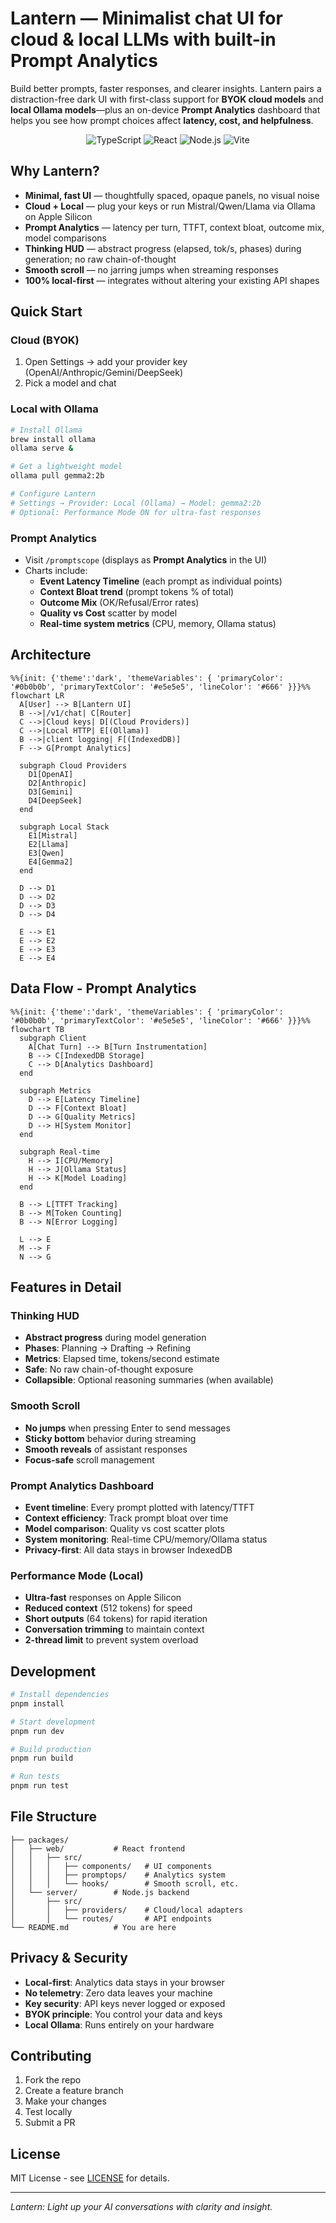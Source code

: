 # Lantern — Minimalist chat UI for cloud & local LLMs with built-in Prompt Analytics

Build better prompts, faster responses, and clearer insights. Lantern pairs a distraction-free dark UI with first-class support for **BYOK cloud models** and **local Ollama models**—plus an on-device **Prompt Analytics** dashboard that helps you see how prompt choices affect **latency, cost, and helpfulness**.

<p align="center">
  <img src="https://img.shields.io/badge/TypeScript-007ACC?style=for-the-badge&logo=typescript&logoColor=white" alt="TypeScript">
  <img src="https://img.shields.io/badge/React-20232A?style=for-the-badge&logo=react&logoColor=61DAFB" alt="React">
  <img src="https://img.shields.io/badge/Node.js-43853D?style=for-the-badge&logo=node.js&logoColor=white" alt="Node.js">
  <img src="https://img.shields.io/badge/Vite-646CFF?style=for-the-badge&logo=vite&logoColor=white" alt="Vite">
</p>

## Why Lantern?

- **Minimal, fast UI** — thoughtfully spaced, opaque panels, no visual noise
- **Cloud + Local** — plug your keys or run Mistral/Qwen/Llama via Ollama on Apple Silicon
- **Prompt Analytics** — latency per turn, TTFT, context bloat, outcome mix, model comparisons
- **Thinking HUD** — abstract progress (elapsed, tok/s, phases) during generation; no raw chain-of-thought
- **Smooth scroll** — no jarring jumps when streaming responses
- **100% local-first** — integrates without altering your existing API shapes

## Quick Start

### Cloud (BYOK)
1. Open Settings → add your provider key (OpenAI/Anthropic/Gemini/DeepSeek)
2. Pick a model and chat

### Local with Ollama
```bash
# Install Ollama
brew install ollama
ollama serve &

# Get a lightweight model
ollama pull gemma2:2b

# Configure Lantern
# Settings → Provider: Local (Ollama) → Model: gemma2:2b
# Optional: Performance Mode ON for ultra-fast responses
```

### Prompt Analytics
- Visit `/promptscope` (displays as **Prompt Analytics** in the UI)
- Charts include:
  - **Event Latency Timeline** (each prompt as individual points)
  - **Context Bloat trend** (prompt tokens % of total)
  - **Outcome Mix** (OK/Refusal/Error rates)  
  - **Quality vs Cost** scatter by model
  - **Real-time system metrics** (CPU, memory, Ollama status)

## Architecture

```mermaid
%%{init: {'theme':'dark', 'themeVariables': { 'primaryColor': '#0b0b0b', 'primaryTextColor': '#e5e5e5', 'lineColor': '#666' }}}%%
flowchart LR
  A[User] --> B[Lantern UI]
  B -->|/v1/chat| C[Router]
  C -->|Cloud keys| D[(Cloud Providers)]
  C -->|Local HTTP| E[(Ollama)]
  B -->|client logging| F[(IndexedDB)]
  F --> G[Prompt Analytics]
  
  subgraph Cloud Providers
    D1[OpenAI]
    D2[Anthropic]
    D3[Gemini]
    D4[DeepSeek]
  end
  
  subgraph Local Stack
    E1[Mistral]
    E2[Llama]
    E3[Qwen]
    E4[Gemma2]
  end
  
  D --> D1
  D --> D2
  D --> D3
  D --> D4
  
  E --> E1
  E --> E2
  E --> E3
  E --> E4
```

## Data Flow - Prompt Analytics

```mermaid
%%{init: {'theme':'dark', 'themeVariables': { 'primaryColor': '#0b0b0b', 'primaryTextColor': '#e5e5e5', 'lineColor': '#666' }}}%%
flowchart TB
  subgraph Client
    A[Chat Turn] --> B[Turn Instrumentation]
    B --> C[IndexedDB Storage]
    C --> D[Analytics Dashboard]
  end
  
  subgraph Metrics
    D --> E[Latency Timeline]
    D --> F[Context Bloat]
    D --> G[Quality Metrics]
    D --> H[System Monitor]
  end
  
  subgraph Real-time
    H --> I[CPU/Memory]
    H --> J[Ollama Status]
    H --> K[Model Loading]
  end
  
  B --> L[TTFT Tracking]
  B --> M[Token Counting] 
  B --> N[Error Logging]
  
  L --> E
  M --> F
  N --> G
```

## Features in Detail

### Thinking HUD
- **Abstract progress** during model generation
- **Phases**: Planning → Drafting → Refining
- **Metrics**: Elapsed time, tokens/second estimate
- **Safe**: No raw chain-of-thought exposure
- **Collapsible**: Optional reasoning summaries (when available)

### Smooth Scroll
- **No jumps** when pressing Enter to send messages
- **Sticky bottom** behavior during streaming
- **Smooth reveals** of assistant responses
- **Focus-safe** scroll management

### Prompt Analytics Dashboard
- **Event timeline**: Every prompt plotted with latency/TTFT
- **Context efficiency**: Track prompt bloat over time
- **Model comparison**: Quality vs cost scatter plots
- **System monitoring**: Real-time CPU/memory/Ollama status
- **Privacy-first**: All data stays in browser IndexedDB

### Performance Mode (Local)
- **Ultra-fast** responses on Apple Silicon
- **Reduced context** (512 tokens) for speed
- **Short outputs** (64 tokens) for rapid iteration
- **Conversation trimming** to maintain context
- **2-thread limit** to prevent system overload

## Development

```bash
# Install dependencies
pnpm install

# Start development
pnpm run dev

# Build production
pnpm run build

# Run tests
pnpm run test
```

## File Structure

```
├── packages/
│   ├── web/           # React frontend
│   │   ├── src/
│   │   │   ├── components/   # UI components
│   │   │   ├── promptops/    # Analytics system
│   │   │   └── hooks/        # Smooth scroll, etc.
│   └── server/        # Node.js backend
│       ├── src/
│       │   ├── providers/    # Cloud/local adapters
│       │   └── routes/       # API endpoints
└── README.md          # You are here
```

## Privacy & Security

- **Local-first**: Analytics data stays in your browser
- **No telemetry**: Zero data leaves your machine
- **Key security**: API keys never logged or exposed
- **BYOK principle**: You control your data and keys
- **Local Ollama**: Runs entirely on your hardware

## Contributing

1. Fork the repo
2. Create a feature branch
3. Make your changes
4. Test locally
5. Submit a PR

## License

MIT License - see [LICENSE](LICENSE) for details.

---

*Lantern: Light up your AI conversations with clarity and insight.*